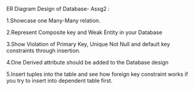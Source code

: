 ER Diagram Design of Database- Assg2 :

  1.Showcase one Many-Many relation.
  
  2.Represent Composite key and Weak Entity in your Database
  
  3.Show Violation of Primary Key, Unique Not Null and default key constraints through insertion.
  
  4.One Derived attribute should be added to the Database design
  
  5.Insert tuples into the table and see how foreign key constraint works if you try to insert into dependent table first.
